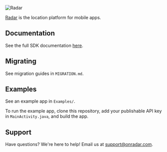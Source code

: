 ![Radar](https://raw.githubusercontent.com/RadarLabs/RadarSDK-Android/master/logo.png)

[Radar](https://www.onradar.com) is the location platform for mobile apps.

## Documentation

See the full SDK documentation [here](https://www.onradar.com/documentation/sdk).

## Migrating

See migration guides in `MIGRATION.md`.

## Examples

See an example app in `Examples/`.

To run the example app, clone this repository, add your publishable API key in `MainActivity.java`, and build the app.

## Support

Have questions? We're here to help! Email us at [support@onradar.com](mailto:support@onradar.com).
